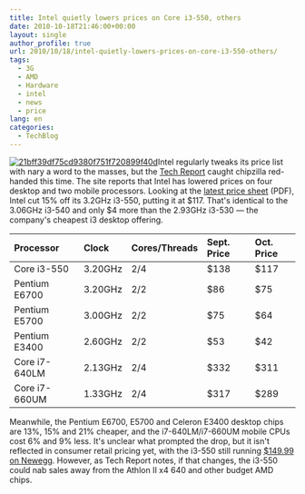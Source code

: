 ```yaml
---
title: Intel quietly lowers prices on Core i3-550, others
date: 2010-10-18T21:46:00+00:00
layout: single
author_profile: true
url: 2010/10/18/intel-quietly-lowers-prices-on-core-i3-550-others/
tags:
  - 3G
  - AMD
  - Hardware
  - intel
  - news
  - price
lang: en
categories: 
  - TechBlog
---
```

[![21bff39df75cd9380f751f720899f40d](http://lh6.ggpht.com/_vaUVXcmC3OI/TLy5RbhQCnI/AAAAAAAACtc/iRbxI9P-Zek/21bff39df75cd9380f751f720899f40d_thumb%5B1%5D.jpg?imgmax=800 "21bff39df75cd9380f751f720899f40d")](http://lh3.ggpht.com/_vaUVXcmC3OI/TLy5PhmYCBI/AAAAAAAACtY/1lse1aQsfSQ/s1600-h/21bff39df75cd9380f751f720899f40d%5B3%5D.jpg)Intel regularly tweaks its price list with nary a word to the masses, but the [Tech Report](http://techreport.com/discussions.x/19828) caught chipzilla red-handed this time. The site reports that Intel has lowered prices on four desktop and two mobile processors. Looking at the [latest price sheet](http://www.intc.com/common/download/download.cfm?companyid=INTC&fileid=409912&filekey=9D4C4F36-2486-4B8B-86D1-09722295EC2C&filename=Oct_17_1ku_Price.xls.pdf) (PDF), Intel cut 15% off its 3.2GHz i3-550, putting it at $117. That's identical to the 3.06GHz i3-540 and only $4 more than the 2.93GHz i3-530 — the company's cheapest i3 desktop offering.</p> 

|      Processor|Clock|Cores/Threads|Sept. Price|Oct. Price|
|:----|:----|:----|:----|:----|
|      Core i3-550|3.20GHz|2/4|$138|$117|
|      Pentium E6700|3.20GHz|2/2|$86|$75|
|      Pentium E5700|3.00GHz|2/2|$75|$64|
|      Pentium E3400|2.60GHz|2/2|$53|$42|
|      Core i7-640LM|2.13GHz|2/4|$332|$311|
|      Core i7-660UM|1.33GHz|2/4|$317|$289|


Meanwhile, the Pentium E6700, E5700 and Celeron E3400 desktop chips are 13%, 15% and 21% cheaper, and the i7-640LM/i7-660UM mobile CPUs cost 6% and 9% less. It's unclear what prompted the drop, but it isn't reflected in consumer retail pricing yet, with the i3-550 still running [$149.99 on Newegg](http://www.newegg.com/Product/Product.aspx?Item=N82E16819115065). However, as Tech Report notes, if that changes, the i3-550 could nab sales away from the Athlon II x4 640 and other budget AMD chips.